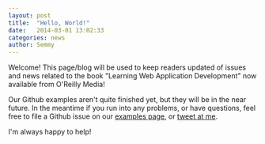 ```yaml
---
layout: post
title:  "Hello, World!"
date:   2014-03-01 13:02:33
categories: news
author: Semmy
---
```


Welcome! This page/blog will be used to keep readers updated of issues and news
related to the book "Learning Web Application Development" now available from
O'Reilly Media!

Our Github examples aren't quite finished yet, but they will be in the near
future. In the meantime if you run into any problems, or have questions, feel
free to file a Github issue on our
[examples page](http://github.com/semmypurewal/learningwebappdev),
or [tweet at me](http://twitter.com/semmypurewal).

I'm always happy to help!

